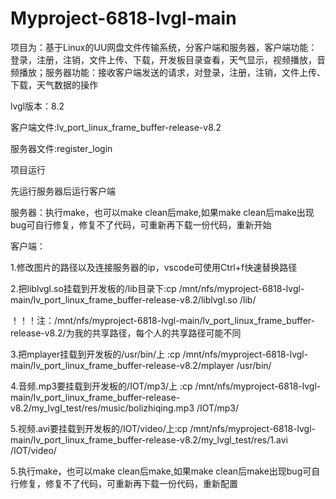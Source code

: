 # Myproject-6818-lvgl-main
项目为：基于Linux的UU网盘文件传输系统，分客户端和服务器，客户端功能：登录，注册，注销，文件上传、下载，开发板目录查看，天气显示，视频播放，音频播放；服务器功能：接收客户端发送的请求，对登录，注册，注销，文件上传、下载，天气数据的操作

lvgl版本：8.2

客户端文件:lv_port_linux_frame_buffer-release-v8.2

服务器文件:register_login
 
项目运行

先运行服务器后运行客户端

服务器：执行make，也可以make clean后make,如果make clean后make出现bug可自行修复，修复不了代码，可重新再下载一份代码，重新开始

客户端：

1.修改图片的路径以及连接服务器的ip，vscode可使用Ctrl+f快速替换路径

2.把liblvgl.so挂载到开发板的/lib目录下:cp /mnt/nfs/myproject-6818-lvgl-main/lv_port_linux_frame_buffer-release-v8.2/liblvgl.so /lib/

！！！注：/mnt/nfs/myproject-6818-lvgl-main/lv_port_linux_frame_buffer-release-v8.2/为我的共享路径，每个人的共享路径可能不同

3.把mplayer挂载到开发板的/usr/bin/上  :cp /mnt/nfs/myproject-6818-lvgl-main/lv_port_linux_frame_buffer-release-v8.2/mplayer /usr/bin/

4.音频.mp3要挂载到开发板的/IOT/mp3/上  :cp /mnt/nfs/myproject-6818-lvgl-main/lv_port_linux_frame_buffer-release-v8.2/my_lvgl_test/res/music/bolizhiqing.mp3 /IOT/mp3/

5.视频.avi要挂载到开发板的/IOT/video/上:cp /mnt/nfs/myproject-6818-lvgl-main/lv_port_linux_frame_buffer-release-v8.2/my_lvgl_test/res/1.avi /IOT/video/

5.执行make，也可以make clean后make,如果make clean后make出现bug可自行修复，修复不了代码，可重新再下载一份代码，重新配置
